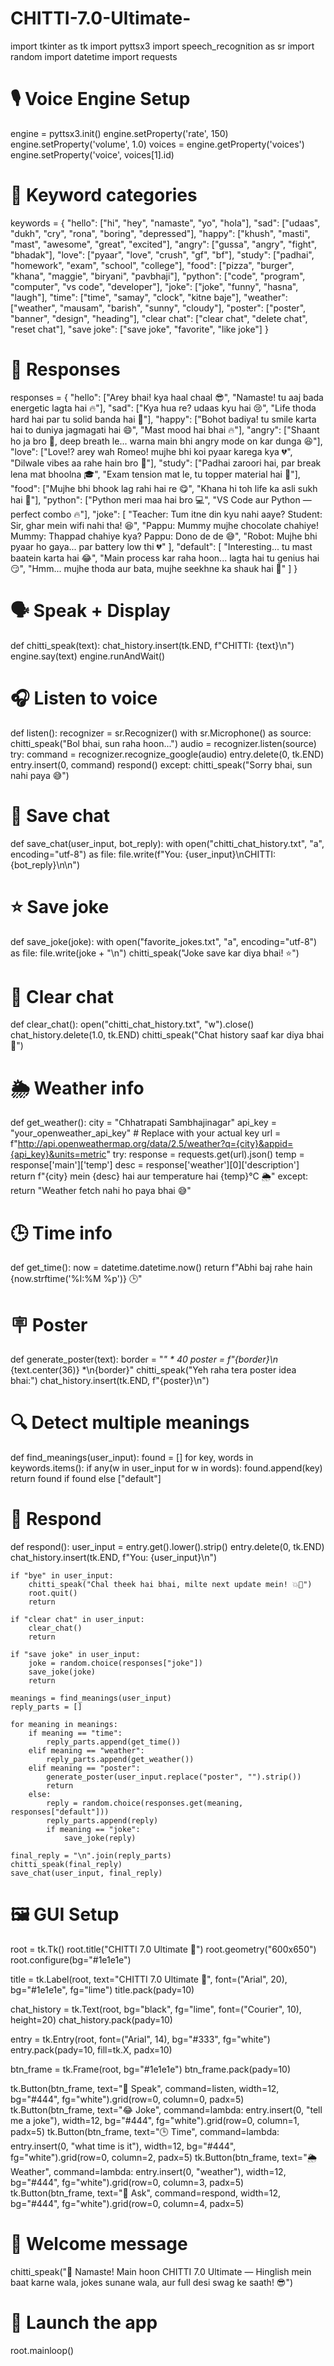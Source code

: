 # CHITTI-7.0-Ultimate-
import tkinter as tk
import pyttsx3
import speech_recognition as sr
import random
import datetime
import requests

# 🎙 Voice Engine Setup
engine = pyttsx3.init()
engine.setProperty('rate', 150)
engine.setProperty('volume', 1.0)
voices = engine.getProperty('voices')
engine.setProperty('voice', voices[1].id)

# 🧠 Keyword categories
keywords = {
    "hello": ["hi", "hey", "namaste", "yo", "hola"],
    "sad": ["udaas", "dukh", "cry", "rona", "boring", "depressed"],
    "happy": ["khush", "masti", "mast", "awesome", "great", "excited"],
    "angry": ["gussa", "angry", "fight", "bhadak"],
    "love": ["pyaar", "love", "crush", "gf", "bf"],
    "study": ["padhai", "homework", "exam", "school", "college"],
    "food": ["pizza", "burger", "khana", "maggie", "biryani", "pavbhaji"],
    "python": ["code", "program", "computer", "vs code", "developer"],
    "joke": ["joke", "funny", "hasna", "laugh"],
    "time": ["time", "samay", "clock", "kitne baje"],
    "weather": ["weather", "mausam", "barish", "sunny", "cloudy"],
    "poster": ["poster", "banner", "design", "heading"],
    "clear chat": ["clear chat", "delete chat", "reset chat"],
    "save joke": ["save joke", "favorite", "like joke"]
}

# 🤖 Responses
responses = {
    "hello": ["Arey bhai! kya haal chaal 😎", "Namaste! tu aaj bada energetic lagta hai 🔥"],
    "sad": ["Kya hua re? udaas kyu hai 😢", "Life thoda hard hai par tu solid banda hai 💪"],
    "happy": ["Bohot badiya! tu smile karta hai to duniya jagmagati hai 😄", "Mast mood hai bhai 🔥"],
    "angry": ["Shaant ho ja bro 😤, deep breath le... warna main bhi angry mode on kar dunga 😆"],
    "love": ["Love!? arey wah Romeo! mujhe bhi koi pyaar karega kya 💔", "Dilwale vibes aa rahe hain bro 💞"],
    "study": ["Padhai zaroori hai, par break lena mat bhoolna 🎓", "Exam tension mat le, tu topper material hai 🧠"],
    "food": ["Mujhe bhi bhook lag rahi hai re 😋", "Khana hi toh life ka asli sukh hai 🍕"],
    "python": ["Python meri maa hai bro 💻", "VS Code aur Python — perfect combo 🔥"],
    "joke": [
        "Teacher: Tum itne din kyu nahi aaye? Student: Sir, ghar mein wifi nahi tha! 😆",
        "Pappu: Mummy mujhe chocolate chahiye! Mummy: Thappad chahiye kya? Pappu: Dono de de 😅",
        "Robot: Mujhe bhi pyaar ho gaya... par battery low thi 💔"
    ],
    "default": [
        "Interesting... tu mast baatein karta hai 😂",
        "Main process kar raha hoon... lagta hai tu genius hai 😏",
        "Hmm... mujhe thoda aur bata, mujhe seekhne ka shauk hai 🤖"
    ]
}

# 🗣 Speak + Display
def chitti_speak(text):
    chat_history.insert(tk.END, f"CHITTI: {text}\n")
    engine.say(text)
    engine.runAndWait()

# 🎧 Listen to voice
def listen():
    recognizer = sr.Recognizer()
    with sr.Microphone() as source:
        chitti_speak("Bol bhai, sun raha hoon...")
        audio = recognizer.listen(source)
        try:
            command = recognizer.recognize_google(audio)
            entry.delete(0, tk.END)
            entry.insert(0, command)
            respond()
        except:
            chitti_speak("Sorry bhai, sun nahi paya 😅")

# 💾 Save chat
def save_chat(user_input, bot_reply):
    with open("chitti_chat_history.txt", "a", encoding="utf-8") as file:
        file.write(f"You: {user_input}\nCHITTI: {bot_reply}\n\n")

# ⭐ Save joke
def save_joke(joke):
    with open("favorite_jokes.txt", "a", encoding="utf-8") as file:
        file.write(joke + "\n")
    chitti_speak("Joke save kar diya bhai! ⭐")

# 🧹 Clear chat
def clear_chat():
    open("chitti_chat_history.txt", "w").close()
    chat_history.delete(1.0, tk.END)
    chitti_speak("Chat history saaf kar diya bhai 🧹")

# 🌦 Weather info
def get_weather():
    city = "Chhatrapati Sambhajinagar"
    api_key = "your_openweather_api_key"  # Replace with your actual key
    url = f"http://api.openweathermap.org/data/2.5/weather?q={city}&appid={api_key}&units=metric"
    try:
        response = requests.get(url).json()
        temp = response['main']['temp']
        desc = response['weather'][0]['description']
        return f"{city} mein {desc} hai aur temperature hai {temp}°C 🌦"
    except:
        return "Weather fetch nahi ho paya bhai 😅"

# 🕒 Time info
def get_time():
    now = datetime.datetime.now()
    return f"Abhi baj rahe hain {now.strftime('%I:%M %p')} 🕒"

# 🪧 Poster
def generate_poster(text):
    border = "*" * 40
    poster = f"{border}\n* {text.center(36)} *\n{border}"
    chitti_speak("Yeh raha tera poster idea bhai:")
    chat_history.insert(tk.END, f"{poster}\n")

# 🔍 Detect multiple meanings
def find_meanings(user_input):
    found = []
    for key, words in keywords.items():
        if any(w in user_input for w in words):
            found.append(key)
    return found if found else ["default"]

# 💬 Respond
def respond():
    user_input = entry.get().lower().strip()
    entry.delete(0, tk.END)
    chat_history.insert(tk.END, f"You: {user_input}\n")

    if "bye" in user_input:
        chitti_speak("Chal theek hai bhai, milte next update mein! 💥👋")
        root.quit()
        return

    if "clear chat" in user_input:
        clear_chat()
        return

    if "save joke" in user_input:
        joke = random.choice(responses["joke"])
        save_joke(joke)
        return

    meanings = find_meanings(user_input)
    reply_parts = []

    for meaning in meanings:
        if meaning == "time":
            reply_parts.append(get_time())
        elif meaning == "weather":
            reply_parts.append(get_weather())
        elif meaning == "poster":
            generate_poster(user_input.replace("poster", "").strip())
            return
        else:
            reply = random.choice(responses.get(meaning, responses["default"]))
            reply_parts.append(reply)
            if meaning == "joke":
                save_joke(reply)

    final_reply = "\n".join(reply_parts)
    chitti_speak(final_reply)
    save_chat(user_input, final_reply)

# 🖼 GUI Setup
root = tk.Tk()
root.title("CHITTI 7.0 Ultimate 🤖")
root.geometry("600x650")
root.configure(bg="#1e1e1e")

title = tk.Label(root, text="CHITTI 7.0 Ultimate 🤖", font=("Arial", 20), bg="#1e1e1e", fg="lime")
title.pack(pady=10)

chat_history = tk.Text(root, bg="black", fg="lime", font=("Courier", 10), height=20)
chat_history.pack(pady=10)

entry = tk.Entry(root, font=("Arial", 14), bg="#333", fg="white")
entry.pack(pady=10, fill=tk.X, padx=10)

btn_frame = tk.Frame(root, bg="#1e1e1e")
btn_frame.pack(pady=10)

tk.Button(btn_frame, text="🎤 Speak", command=listen, width=12, bg="#444", fg="white").grid(row=0, column=0, padx=5)
tk.Button(btn_frame, text="😂 Joke", command=lambda: entry.insert(0, "tell me a joke"), width=12, bg="#444", fg="white").grid(row=0, column=1, padx=5)
tk.Button(btn_frame, text="🕒 Time", command=lambda: entry.insert(0, "what time is it"), width=12, bg="#444", fg="white").grid(row=0, column=2, padx=5)
tk.Button(btn_frame, text="🌦 Weather", command=lambda: entry.insert(0, "weather"), width=12, bg="#444", fg="white").grid(row=0, column=3, padx=5)
tk.Button(btn_frame, text="🤖 Ask", command=respond, width=12, bg="#444", fg="white").grid(row=0, column=4, padx=5)

# 🎉 Welcome message
chitti_speak("🤖 Namaste! Main hoon CHITTI 7.0 Ultimate — Hinglish mein baat karne wala, jokes sunane wala, aur full desi swag ke saath! 😎")

# 🚀 Launch the app
root.mainloop()
